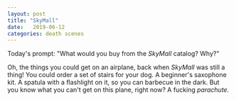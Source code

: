 ```yaml
---
layout: post
title: "SkyMall"
date:   2019-06-12
categories: death scenes
---
```

Today's prompt: "What would you buy from the *SkyMall* catalog? Why?"

Oh, the things you could get on an airplane, back when *SkyMall* was still a thing! You could order a set of stairs for your dog. A beginner's saxophone kit. A spatula with a flashlight on it, so you can barbecue in the dark. But you know what you can't get on this plane, right now? A fucking *parachute.*
